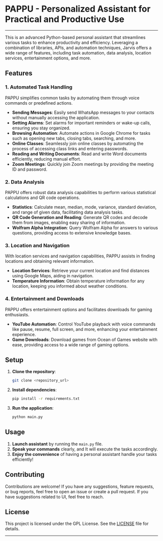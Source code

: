 # PAPPU - Personalized Assistant for Practical and Productive Use

---
This is an advanced Python-based personal assistant that streamlines various tasks to enhance productivity and efficiency. Leveraging a combination of libraries, APIs, and automation techniques, Jarvis offers a wide range of features, including task automation, data analysis, location services, entertainment options, and more.

## Features

### 1. Automated Task Handling

PAPPU simplifies common tasks by automating them through voice commands or predefined actions.

- **Sending Messages**: Easily send WhatsApp messages to your contacts without manually accessing the application.
- **Setting Alarms**: Set alarms for important reminders or wake-up calls, ensuring you stay organized.
- **Browsing Automation**: Automate actions in Google Chrome for tasks such as opening new tabs, closing tabs, searching, and more.
- **Online Classes**: Seamlessly join online classes by automating the process of accessing class links and entering passwords.
- **Reading and Writing Documents**: Read and write Word documents efficiently, reducing manual effort.
- **Zoom Meetings**: Quickly join Zoom meetings by providing the meeting ID and password.

### 2. Data Analysis

PAPPU offers robust data analysis capabilities to perform various statistical calculations and QR code operations.

- **Statistics**: Calculate mean, median, mode, variance, standard deviation, and range of given data, facilitating data analysis tasks.
- **QR Code Generation and Reading**: Generate QR codes and decode them from images, enabling easy sharing of information.
- **Wolfram Alpha Integration**: Query Wolfram Alpha for answers to various questions, providing access to extensive knowledge bases.

### 3. Location and Navigation

With location services and navigation capabilities, PAPPU assists in finding locations and obtaining relevant information.

- **Location Services**: Retrieve your current location and find distances using Google Maps, aiding in navigation.
- **Temperature Information**: Obtain temperature information for any location, keeping you informed about weather conditions.

### 4. Entertainment and Downloads

PAPPU offers entertainment options and facilitates downloads for gaming enthusiasts.

- **YouTube Automation**: Control YouTube playback with voice commands like pause, resume, full screen, and more, enhancing your entertainment experience.
- **Game Downloads**: Download games from Ocean of Games website with ease, providing access to a wide range of gaming options.

## Setup

1. **Clone the repository**:

    ```bash
    git clone <repository_url>
    ```

2. **Install dependencies**:

    ```bash
    pip install -r requirements.txt
    ```

3. **Run the application**:

    ```bash
    python main.py
    ```

## Usage

1. **Launch assistant** by running the `main.py` file.
2. **Speak your commands** clearly, and It will execute the tasks accordingly.
3. **Enjoy the convenience** of having a personal assistant handle your tasks efficiently!

## Contributing

Contributions are welcome! If you have any suggestions, feature requests, or bug reports, feel free to open an issue or create a pull request.
If you have suggestions related to UI, feel free to reach.

## License

This project is licensed under the GPL License. See the [LICENSE](LICENSE) file for details.

---

